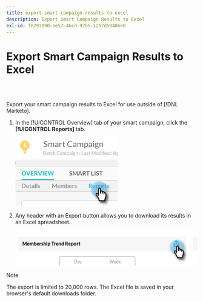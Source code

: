 ```yaml
---
title: export-smart-campaign-results-to-excel
description: Export Smart Campaign Results to Excel
exl-id: f8297090-ae57-46cd-97b5-1297d50486e0
---
```

# Export Smart Campaign Results to Excel

<br>&nbsp;

Export your smart campaign results to Excel for use outside of [!DNL Marketo].

1. In the [!UICONTROL Overview] tab of your smart campaign, click the **[!UICONTROL Reports]** tab.

   ![Image One](/help/sky/assets/smart-campaigns/export-smart-campaign-results-to-excel/export-smart-campaign-results-to-excel-1.png)

1. Any header with an Export button allows you to download its results in an Excel spreadsheet.

   ![Image Two](/help/sky/assets/smart-campaigns/export-smart-campaign-results-to-excel/export-smart-campaign-results-to-excel-2.png)

>[!NOTE]
>
>The export is limited to 20,000 rows. The Excel file is saved in your browser's default downloads folder.
